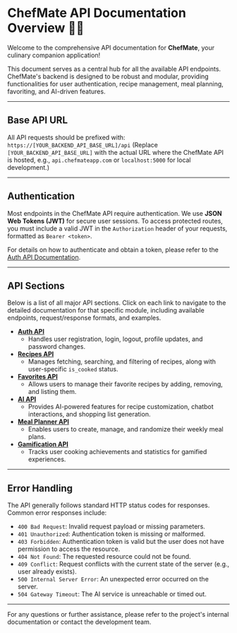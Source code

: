 # ChefMate API Documentation Overview 🧑‍🍳

Welcome to the comprehensive API documentation for **ChefMate**, your culinary companion application\!

This document serves as a central hub for all the available API endpoints. ChefMate's backend is designed to be robust and modular, providing functionalities for user authentication, recipe management, meal planning, favoriting, and AI-driven features.

-----

## Base API URL

All API requests should be prefixed with:
`https://[YOUR_BACKEND_API_BASE_URL]/api` (Replace `[YOUR_BACKEND_API_BASE_URL]` with the actual URL where the ChefMate API is hosted, e.g., `api.chefmateapp.com` or `localhost:5000` for local development.)

-----

## Authentication

Most endpoints in the ChefMate API require authentication. We use **JSON Web Tokens (JWT)** for secure user sessions. To access protected routes, you must include a valid JWT in the `Authorization` header of your requests, formatted as `Bearer <token>`.

For details on how to authenticate and obtain a token, please refer to the [Auth API Documentation](auth.md).

-----

## API Sections

Below is a list of all major API sections. Click on each link to navigate to the detailed documentation for that specific module, including available endpoints, request/response formats, and examples.

  * [**Auth API**](auth.md)
      * Handles user registration, login, logout, profile updates, and password changes.
  * [**Recipes API**](recipes.md)
      * Manages fetching, searching, and filtering of recipes, along with user-specific `is_cooked` status.
  * [**Favorites API**](favorites.md)
      * Allows users to manage their favorite recipes by adding, removing, and listing them.
  * [**AI API**](ai.md)
      * Provides AI-powered features for recipe customization, chatbot interactions, and shopping list generation.
  * [**Meal Planner API**](meal-plan.md)
      * Enables users to create, manage, and randomize their weekly meal plans.
  * [**Gamification API**](gamification.md)
      * Tracks user cooking achievements and statistics for gamified experiences.

-----

## Error Handling

The API generally follows standard HTTP status codes for responses. Common error responses include:

  * `400 Bad Request`: Invalid request payload or missing parameters.
  * `401 Unauthorized`: Authentication token is missing or malformed.
  * `403 Forbidden`: Authentication token is valid but the user does not have permission to access the resource.
  * `404 Not Found`: The requested resource could not be found.
  * `409 Conflict`: Request conflicts with the current state of the server (e.g., user already exists).
  * `500 Internal Server Error`: An unexpected error occurred on the server.
  * `504 Gateway Timeout`: The AI service is unreachable or timed out.

-----

For any questions or further assistance, please refer to the project's internal documentation or contact the development team.